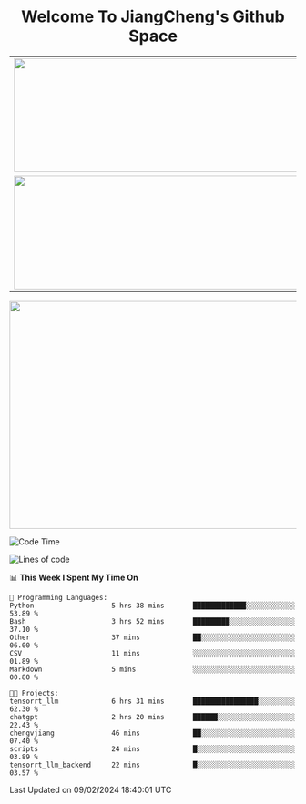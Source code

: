<h1 align="center">Welcome To JiangCheng's Github Space</h1>

<table align="center" frame="void" rules="none" >
  <tr>
    <td>
      <div align="center"> <img height="200px" width="500px"  src="https://github-readme-stats.vercel.app/api?username=thisjiang&hide_title=true&hide_border=true&layout=compact&show_icons=trueline_height=21&text_color=000&icon_color=000&bg_color=0,ea6161,ffc64d,fffc4d,52fa5a&theme=graywhite" /> </div>
    </td>
    <td>
      <div align="center"> <img height="200px" width="500px" src="https://github-readme-stats.vercel.app/api/top-langs/?username=thisjiang&hide_title=true&hide_border=true&layout=compact&langs_count=6&text_color=000&icon_color=fff&bg_color=0,52fa5a,4dfcff,c64dff&theme=graywhite" /> </div>
    </td>
  </tr>
  <tr>
    <td>
      <div align="center"> <img height="200px" width="500px" src="https://github-readme-streak-stats.herokuapp.com/?user=thisjiang&hide_title=true&hide_border=true&layout=compact&langs_count=6" /> </div>
    </td>
    <td>
      <div align="center"> 
      <a href="https://github.com/" target="_blank"><img style="margin: 10px" src="https://profilinator.rishav.dev/skills-assets/git-scm-icon.svg" alt="Git" height="50" /></a>  
      <a href="https://www.linux.org/" target="_blank"><img style="margin: 10px" src="https://profilinator.rishav.dev/skills-assets/linux-original.svg" alt="Linux" height="50" /></a>  
      <a href="https://www.gnu.org/software/bash/" target="_blank"><img style="margin: 10px" src="https://profilinator.rishav.dev/skills-assets/gnu_bash-icon.svg" alt="Bash" height="50" /></a>  
      </div>
    </td>
  </tr>
</table>

<div align="center"> <img height="400px" width="1000px" src="https://github-readme-activity-graph.cyclic.app/graph?username=thisjiang&theme=react&hide_title=true&hide_border=true&layout=compact&langs_count=6" /> </div></td>

<!--START_SECTION:waka-->
![Code Time](http://img.shields.io/badge/Code%20Time-854%20hrs%2030%20mins-blue)

![Lines of code](https://img.shields.io/badge/From%20Hello%20World%20I%27ve%20Written-491.5%20thousand%20lines%20of%20code-blue)

📊 **This Week I Spent My Time On** 

```text
💬 Programming Languages: 
Python                   5 hrs 38 mins       █████████████░░░░░░░░░░░░   53.89 % 
Bash                     3 hrs 52 mins       █████████░░░░░░░░░░░░░░░░   37.10 % 
Other                    37 mins             ██░░░░░░░░░░░░░░░░░░░░░░░   06.00 % 
CSV                      11 mins             ░░░░░░░░░░░░░░░░░░░░░░░░░   01.89 % 
Markdown                 5 mins              ░░░░░░░░░░░░░░░░░░░░░░░░░   00.80 % 

🐱‍💻 Projects: 
tensorrt_llm             6 hrs 31 mins       ████████████████░░░░░░░░░   62.30 % 
chatgpt                  2 hrs 20 mins       ██████░░░░░░░░░░░░░░░░░░░   22.43 % 
chengvjiang              46 mins             ██░░░░░░░░░░░░░░░░░░░░░░░   07.40 % 
scripts                  24 mins             █░░░░░░░░░░░░░░░░░░░░░░░░   03.89 % 
tensorrt_llm_backend     22 mins             █░░░░░░░░░░░░░░░░░░░░░░░░   03.57 % 
```


 Last Updated on 09/02/2024 18:40:01 UTC
<!--END_SECTION:waka-->

